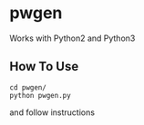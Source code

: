 # pwgen

Works with Python2 and Python3

## How To Use
```
cd pwgen/
python pwgen.py
```

and follow instructions
